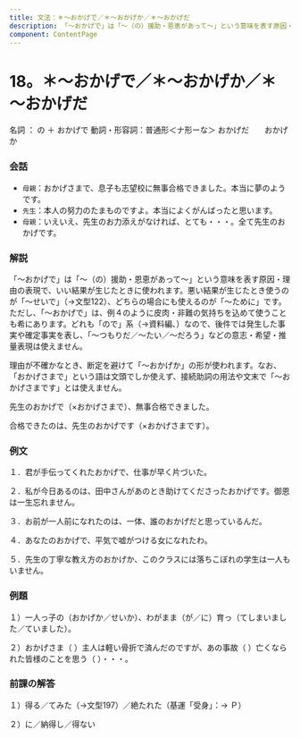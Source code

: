 ```yaml
---
title: 文法：＊～おかげで／＊～おかげか／＊～おかげだ
description: 「～おかげで」は「～（の）援助・恩恵があって～」という意味を表す原因・理由の表現で、いい結果が生じたときに使われます。悪い結果が生じたとき使うのが「～せいで」（→文型122）、どちらの場合にも使えるのが「～ために」です。ただし、「～おかげで」は、例４のように皮肉・非難の気持ちを込めて使うことも希にあります。どれも「ので」系（→資料編､）なので、後件では発生した事実や確定事実を表し、「～つもりだ／～たい／～だろう」などの意志・希望・推量表現は使えません。
component: ContentPage
---
```



# 18。＊～おかげで／＊～おかげか／＊～おかげだ
名詞 ： の ＋ おかげで
動詞・形容詞：普通形＜ナ形ーな＞ おかげだ
      おかげか

### 会話
- `母親`：おかげさまで、息子も志望校に無事合格できました。本当に夢のようです。
- `先生`：本人の努力のたまものですよ。本当によくがんばったと思います。
- `母親`：いえいえ、先生のお力添えがなければ、とても・・・。全て先生のおかげです。

### 解説
「～おかげで」は「～（の）援助・恩恵があって～」という意味を表す原因・理由の表現で、いい結果が生じたときに使われます。悪い結果が生じたとき使うのが「～せいで」（→文型122）、どちらの場合にも使えるのが「～ために」です。ただし、「～おかげで」は、例４のように皮肉・非難の気持ちを込めて使うことも希にあります。どれも「ので」系（→資料編､）なので、後件では発生した事実や確定事実を表し、「～つもりだ／～たい／～だろう」などの意志・希望・推量表現は使えません。

理由が不確かなとき、断定を避けて「～おかげか」の形が使われます。なお、「おかげさまで」という語は文頭でしか使えず、接続助詞の用法や文末で「～おかげさまです」とは使えません。

先生のおかげで（×おかげさまで）、無事合格できました。

合格できたのは、先生のおかげです（×おかげさまです）。

### 例文
１．君が手伝ってくれたおかげで、仕事が早く片づいた。

２．私が今日あるのは、田中さんがあのとき助けてくださったおかげです。御恩は一生忘れません。

３．お前が一人前になれたのは、一体、誰のおかげだと思っているんだ。

４．あなたのおかげで、平気で嘘がつける女になれたわ。

５．先生の丁寧な教え方のおかげか、このクラスには落ちこぼれの学生は一人もいません。

### 例題
１）一人っ子の（おかげか／せいか）、わがまま（が／に）育っ（てしまいました／ていました）。

２）おかげさま（ ）主人は軽い骨折で済んだのですが、あの事故（ ）亡くなられた皆様のことを思う（ ）・・・。

### 前課の解答
１）得る／てみた（→文型197）／絶たれた（基運「受身」：→ Ｐ）

２）に／納得し／得ない

